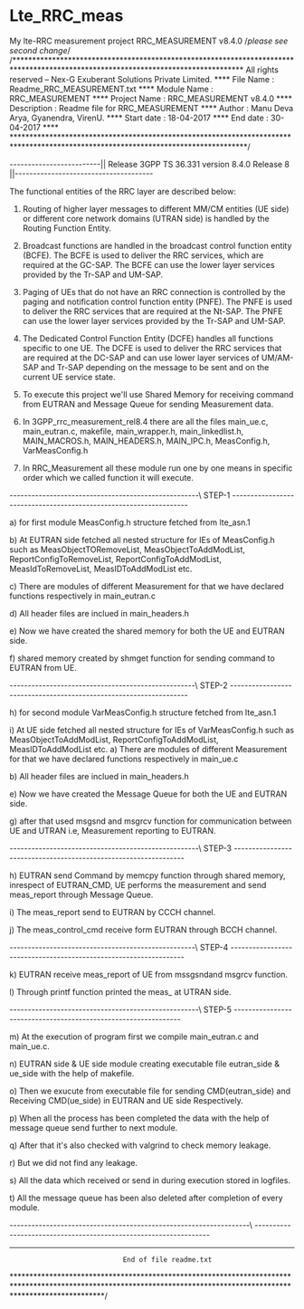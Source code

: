 # Lte_RRC_meas
My lte-RRC measurement project RRC_MEASUREMENT v8.4.0
﻿/*please see second change*/
/********************************************************************************************************************************** 
All rights reserved – Nex-G Exuberant Solutions Private Limited.                                                              **** 
File Name    : Readme_RRC_MEASUREMENT.txt                                                                                     **** 
Module Name  : RRC_MEASUREMENT                                                                                                **** 
Project Name : RRC_MEASUREMENT v8.4.0                                                                                         **** 
Description  : Readme file for RRC_MEASUREMENT                                                                               **** 
Author       : Manu Deva Arya, Gyanendra, VirenU.                                                                             **** 
Start date   : 18-04-2017                                                                                                     **** 
End date     : 30-04-2017                                                                                                     ****
***********************************************************************************************************************************/

-------------------------||        Release  3GPP TS 36.331 version 8.4.0 Release 8         ||--------------------------------------

The functional entities of the RRC layer are described below:

1) Routing of higher layer messages to different MM/CM entities (UE side) or different core network domains
   (UTRAN side) is handled by the Routing Function Entity.

2) Broadcast functions are handled in the broadcast control function entity (BCFE). The BCFE is used to deliver
   the RRC services, which are required at the GC-SAP.
   The BCFE can use the lower layer services provided by the Tr-SAP and UM-SAP.

3) Paging of UEs that do not have an RRC connection is controlled by the paging and notification control function
   entity (PNFE).
   The PNFE is used to deliver the RRC services that are required at the Nt-SAP.
   The PNFE can use the lower layer services provided by the Tr-SAP and UM-SAP.

4) The Dedicated Control Function Entity (DCFE) handles all functions specific to one UE.
   The DCFE is used to deliver the RRC services that are required at the DC-SAP and can use lower layer services of UM/AM-SAP and
   Tr-SAP depending on the message 
    to be sent and on the current UE service state.

5) To execute this project we'll use Shared Memory for receiving command from EUTRAN and Message Queue for sending Measurement data.

6) In 3GPP_rrc_measurement_rel8.4 there are all the files main_ue.c, main_eutran.c, makefile, main_wrapper.h, main_linkedlist.h,     
   MAIN_MACROS.h, MAIN_HEADERS.h, MAIN_IPC.h, MeasConfig.h, VarMeasConfig.h
   
7) In RRC_Measurement all these module run one by one means in specific order which we called function it will execute.


----------------------------------------------------\      STEP-1     \------------------------------------------------------------------

a) for first module MeasConfig.h structure fetched from lte_asn.1

b) At EUTRAN side fetched all nested structure for IEs  of MeasConfig.h such as MeasObjectTORemoveList, MeasObjectToAddModList,
   ReportConfigToRemoveList, ReportConfigToAddModList, MeasIdToRemoveList, MeasIDToAddModList etc.

c) There are modules of different Measurement for that we have declared functions respectively in  main_eutran.c

d) All header files are inclued in main_headers.h 

e) Now we have created the shared memory for both the  UE and EUTRAN side.

f) shared memory created by shmget function for sending command to EUTRAN from UE.


---------------------------------------------------\       STEP-2     \------------------------------------------------------------------

h) for second module VarMeasConfig.h structure fetched from lte_asn.1

i) At UE side fetched all nested structure for IEs  of VarMeasConfig.h such as MeasObjectToAddModList, ReportConfigToAddModList,
   MeasIDToAddModList etc.
a) There are modules of different Measurement for that we have declared functions respectively in  main_ue.c

b) All header files are inclued in main_headers.h 

e) Now we have created the Message Queue for both the  UE and EUTRAN side.

g) after that used msgsnd and msgrcv function for communication between UE and UTRAN i.e, Measurement reporting to  EUTRAN.



----------------------------------------------------\       STEP-3     \----------------------------------------------------------------


h) EUTRAN send Command by memcpy function through shared memory, inrespect of EUTRAN_CMD, UE performs the measurement and send meas_report
   through Message Queue.

i) The meas_report send to EUTRAN  by CCCH channel.

j) The meas_control_cmd receive form EUTRAN through BCCH channel.


---------------------------------------------------\       STEP-4     \-----------------------------------------------------------------

k) EUTRAN receive meas_report of UE from mssgsndand msgrcv function.

l) Through printf function printed the meas_ at UTRAN side.


----------------------------------------------------\       STEP-5     \---------------------------------------------------------------

m) At the execution of program first we compile main_eutran.c and main_ue.c.

n) EUTRAN side & UE side module creating executable file eutran_side & ue_side with the help of makefile.

o) Then we exucute from executable file for sending CMD(eutran_side) and Receiving CMD(ue_side) in EUTRAN and UE side Respectively. 

p) When all the process has been completed the data with the help of message queue send further to next module.

q) After that it's also checked with valgrind to check memory leakage.

r) But we did not find any leakage.

s) All the data which received or send in during execution stored in logfiles.

t) All the message queue has been also deleted after completion of every module.


------------------------------------------------------------------\   \-----------------------------------------------------------------




********************************************************************************************************************************************************************

        						End of file readme.txt

**********************************************************************************************************************************************************************/
	
